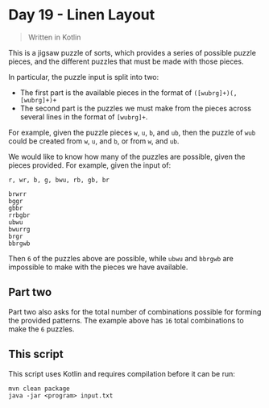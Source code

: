 # Day 19 - Linen Layout

> Written in Kotlin

This is a jigsaw puzzle of sorts, which provides a series of possible puzzle pieces, and the
different puzzles that must be made with those pieces.

In particular, the puzzle input is split into two:
* The first part is the available pieces in the format of `([wubrg]+)(,[wubrg]+)+`
* The second part is the puzzles we must make from the pieces across several lines in the format
  of `[wubrg]+`.

For example, given the puzzle pieces `w`, `u`, `b`, and `ub`, then the puzzle of `wub` could be
created from `w`, `u`, and `b`, or from `w`, and `ub`.

We would like to know how many of the puzzles are possible, given the pieces provided. For example,
given the input of:

```text
r, wr, b, g, bwu, rb, gb, br

brwrr
bggr
gbbr
rrbgbr
ubwu
bwurrg
brgr
bbrgwb
```

Then `6` of the puzzles above are possible, while `ubwu` and `bbrgwb` are impossible to make with
the pieces we have available.

## Part two

Part two also asks for the total number of combinations possible for forming the provided patterns.
The example above has `16` total combinations to make the `6` puzzles.

## This script

This script uses Kotlin and requires compilation before it can be run:

```shell
mvn clean package
java -jar <program> input.txt
```
